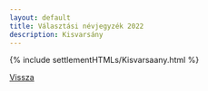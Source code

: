 ```yaml
---
layout: default
title: Választási névjegyzék 2022
description: Kisvarsány
---
```


{% include settlementHTMLs/Kisvarsaany.html %}

[Vissza](./)